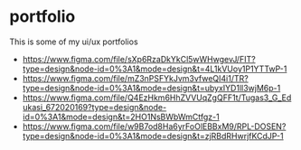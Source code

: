 # portfolio
This is some of my ui/ux portfolios
*  https://www.figma.com/file/sXp6RzaDkYkCl5wWHwgevJ/FIT?type=design&node-id=0%3A1&mode=design&t=4L1kVUoy1P1YTTwP-1
*  https://www.figma.com/file/mZ3nPSFYkJvm3vfweQI4i1/TR?type=design&node-id=0%3A1&mode=design&t=ubyxIYD1ll3wjM6p-1
*  https://www.figma.com/file/Q4EzHkm6HhZVVUqZgQFF1t/Tugas3_G_Edukasi_672020169?type=design&node-id=0%3A1&mode=design&t=2HO1NsBWbWmCtfgz-1
*  https://www.figma.com/file/w9B7od8Ha6yrFoOlEBBxM9/RPL-DOSEN?type=design&node-id=0%3A1&mode=design&t=zjRBdRHwrjfKCdJP-1
